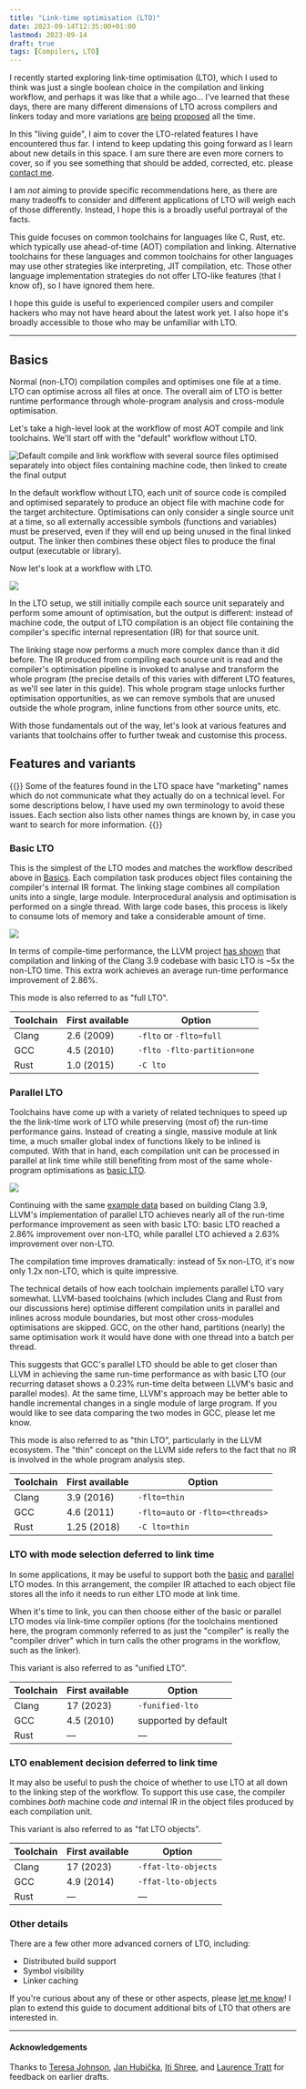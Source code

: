 ```yaml
---
title: "Link-time optimisation (LTO)"
date: 2023-09-14T12:35:00+01:00
lastmod: 2023-09-14
draft: true
tags: [Compilers, LTO]
---
```


I recently started exploring link-time optimisation (LTO),
which I used to think was just a single boolean choice
in the compilation and linking workflow,
and perhaps it was like that a while ago...
I've learned that these days,
there are many different dimensions of LTO across
compilers and linkers today and more variations
[are](https://discourse.llvm.org/t/rfc-a-unified-lto-bitcode-frontend/61774)
[being](https://discourse.llvm.org/t/rfc-ffat-lto-objects-support/63977)
[proposed](https://discourse.llvm.org/t/rfc-integrated-distributed-thinlto/69641)
all the time.

In this "living guide",
I aim to cover the LTO-related features I have encountered thus far.
I intend to keep updating this going forward
as I learn about new details in this space.
I am sure there are even more corners to cover,
so if you see something that should be added, corrected, etc.
please [contact me][contact].

I am _not_ aiming to provide specific recommendations here,
as there are many tradeoffs to consider
and different applications of LTO will weigh each of those differently.
Instead, I hope this is a broadly useful portrayal of the facts.

This guide focuses on common toolchains for languages like C, Rust, etc. which
typically use ahead-of-time (AOT) compilation and linking. Alternative
toolchains for these languages and common toolchains for other languages may use
other strategies like interpreting, JIT compilation, etc. Those other language
implementation strategies do not offer LTO-like features (that I know of), so
I have ignored them here.

I hope this guide is useful to experienced compiler users and compiler hackers
who may not have heard about the latest work yet. I also hope it's broadly
accessible to those who may be unfamiliar with LTO.

---

## Basics

Normal (non-LTO) compilation compiles and optimises one file at a time.
LTO can optimise across all files at once.
The overall aim of LTO is better runtime performance through whole-program
analysis and cross-module optimisation.

Let's take a high-level look at the workflow of most AOT compile and link
toolchains. We'll start off with the "default" workflow without LTO.

![Default compile and link workflow with several source files optimised
separately into object files containing machine code, then linked to create the
final output](default-workflow.svg)

In the default workflow without LTO, each unit of source code is compiled and
optimised separately to produce an object file with machine code for the target
architecture. Optimisations can only consider a single source unit at a time, so
all externally accessible symbols (functions and variables) must be preserved,
even if they will end up being unused in the final linked output. The linker
then combines these object files to produce the final output (executable or
library).

Now let's look at a workflow with LTO.

![](lto-workflow.svg)

In the LTO setup, we still initially compile each source unit separately and
perform some amount of optimisation, but the output is different: instead of
machine code, the output of LTO compilation is an object file containing
the compiler's specific internal representation (IR) for that source unit.

The linking stage now performs a much more complex dance than it did before.
The IR produced from compiling each source unit is read and the compiler's
optimisation pipeline is invoked to analyse and transform the whole program (the
precise details of this varies with different LTO features, as we'll see later
in this guide). This whole program stage unlocks further optimisation
opportunities, as we can remove symbols that are unused outside the whole
program, inline functions from other source units, etc.

With those fundamentals out of the way, let's look at various features and
variants that toolchains offer to further tweak and customise this process.

## Features and variants

{{<callout icon="⚠️">}}
Some of the features found in the LTO space have "marketing" names which do not
communicate what they actually do on a technical level.
For some descriptions below, I have used my own terminology to avoid these
issues.
Each section also lists other names things are known by, in case you want to
search for more information.
{{</callout>}}

### Basic LTO

This is the simplest of the LTO modes and matches the workflow described above
in [Basics](#basics).
Each compilation task produces object files containing the compiler's internal
IR format.
The linking stage combines all compilation units into a single, large module.
Interprocedural analysis and optimisation is performed on a single thread.
With large code bases, this process is likely to consume lots of memory and take
a considerable amount of time.

![](lto-workflow.svg)

In terms of compile-time performance,
the LLVM project [has shown][tl] that compilation and linking of
the Clang 3.9 codebase with basic LTO is ~5x the non-LTO time.
This extra work achieves an average run-time performance improvement of 2.86%.

This mode is also referred to as "full LTO".

| Toolchain | First available | Option                      |
| --------- | --------------- | ------                      |
| Clang     | 2.6 (2009)      | `-flto` or `-flto=full`     |
| GCC       | 4.5 (2010)      | `-flto -flto-partition=one` |
| Rust      | 1.0 (2015)      | `-C lto`                    |

### Parallel LTO

Toolchains have come up with a variety of related techniques to speed up the
the link-time work of LTO while preserving (most of) the run-time performance
gains. Instead of creating a single, massive module at link time, a much smaller
global index of functions likely to be inlined is computed. With that in hand,
each compilation unit can be processed in parallel at link time while still
benefiting from most of the same whole-program optimisations as [basic
LTO](#basic-lto).

![](parallel-lto-workflow.svg)

Continuing with the same [example data][tl] based on building Clang 3.9,
LLVM's implementation of parallel LTO
achieves nearly all of the run-time performance improvement
as seen with basic LTO:
basic LTO reached a 2.86% improvement over non-LTO,
while parallel LTO achieved a 2.63% improvement over non-LTO.

The compilation time improves dramatically: instead of 5x non-LTO, it's now only
1.2x non-LTO, which is quite impressive.

The technical details of how each toolchain
implements parallel LTO vary somewhat.
LLVM-based toolchains (which includes Clang and Rust from our discussions here)
optimise different compilation units in parallel
and inlines across module boundaries,
but most other cross-modules optimisations are skipped.
GCC, on the other hand,
partitions (nearly) the same optimisation work
it would have done with one thread into a batch per thread.

This suggests that GCC's parallel LTO should be able to get closer than LLVM
in achieving the same run-time performance as with basic LTO
(our recurring dataset shows a 0.23% run-time delta between
LLVM's basic and parallel modes).
At the same time, LLVM's approach may be better able to handle
incremental changes in a single module of large program.
If you would like to see data comparing the two modes in GCC,
please let me know.

This mode is also referred to as "thin LTO",
particularly in the LLVM ecosystem.
The "thin" concept on the LLVM side
refers to the fact that no IR is involved in the whole program analysis step.

| Toolchain | First available | Option                            |
| --------- | --------------- | ------                            |
| Clang     | 3.9 (2016)      | `-flto=thin`                      |
| GCC       | 4.6 (2011)      | `-flto=auto` or `-flto=<threads>` |
| Rust      | 1.25 (2018)     | `-C lto=thin`                     |

### LTO with mode selection deferred to link time

In some applications, it may be useful to support both the [basic](#basic-lto)
and [parallel](#parallel-lto) LTO modes. In this arrangement, the compiler IR
attached to each object file stores all the info it needs to run either LTO mode
at link time.

When it's time to link, you can then choose either of
the basic or parallel LTO modes via link-time compiler options
(for the toolchains mentioned here,
the program commonly referred to as just the "compiler"
is really the "compiler driver"
which in turn calls the other programs in the workflow,
such as the linker).

This variant is also referred to as "unified LTO".

| Toolchain | First available | Option               |
| --------- | --------------- | ------               |
| Clang     | 17 (2023)       | `-funified-lto`      |
| GCC       | 4.5 (2010)      | supported by default |
| Rust      | —               | —                    |

### LTO enablement decision deferred to link time

It may also be useful to push the choice of whether to use LTO at all down to
the linking step of the workflow. To support this use case, the compiler
combines _both_ machine code _and_ internal IR in the object files produced by
each compilation unit.

This variant is also referred to as "fat LTO objects".

| Toolchain | First available | Option              |
| --------- | --------------- | ------              |
| Clang     | 17 (2023)       | `-ffat-lto-objects` |
| GCC       | 4.9 (2014)      | `-ffat-lto-objects` |
| Rust      | —               | —                   |

### Other details

There are a few other more advanced corners of LTO, including:

- Distributed build support
- Symbol visibility
- Linker caching

If you're curious about any of these or other aspects, please
[let me know][contact]!
I plan to extend this guide to document additional bits of LTO
that others are interested in.

---

#### Acknowledgements

Thanks to
[Teresa Johnson][johnson],
[Jan Hubička][hubicka],
[Iti Shree][shree], and
[Laurence Tratt][tratt]
for feedback on earlier drafts.

[contact]: /contact
[tl]: https://blog.llvm.org/2016/06/thinlto-scalable-and-incremental-lto.html

[johnson]: https://discourse.llvm.org/u/teresajohnson
[hubicka]: https://www.ucw.cz/~hubicka/
[shree]: https://github.com/nmdis1999
[tratt]: https://tratt.net/laurie/
